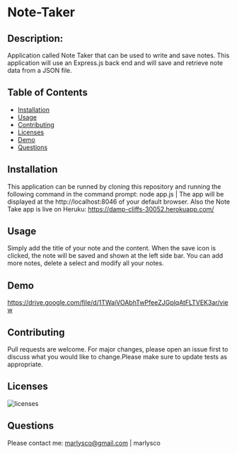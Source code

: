 # Note-Taker

 ## Description:
 Application called Note Taker that can be used to write and save notes. This application will use an Express.js back end and will save and retrieve note data from a JSON file.

 ## Table of Contents
- [Installation](#Installation)
- [Usage](#Usage) 
- [Contributing](#Contributing)
- [Licenses](#Licenses)
- [Demo](#Demo)
- [Questions](#Questions)

 ## Installation
 This application can be runned by cloning this repository and running the following command in the command prompt: node app.js | The app will be displayed at the http://localhost:8046 of your default browser. Also the Note Take app is live on Heruku: https://damp-cliffs-30052.herokuapp.com/

 ## Usage
 Simply add the title of your note and the content. When the save icon is clicked, the note will be saved and shown at the left side bar. You can add more notes, delete a select and modify all your notes.

 ## Demo
 https://drive.google.com/file/d/1TWaiVOAbhTwPfeeZJGplqAtFLTVEK3ar/view
 
 ## Contributing
 Pull requests are welcome. For major changes, please open an issue first to discuss what you would like to change.Please make sure to update tests as appropriate.

 ## Licenses
 ![licenses](https://img.shields.io/badge/MIT--green.svg "License Badge")

 ## Questions
 Please contact me:
 marlysco@gmail.com | marlysco
